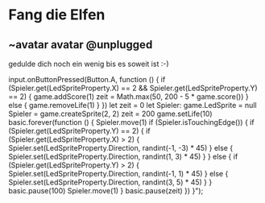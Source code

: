 # Fang die Elfen 
## ~avatar avatar @unplugged
gedulde dich noch ein wenig bis es soweit ist :-)

input.onButtonPressed(Button.A, function () {
    if (Spieler.get(LedSpriteProperty.X) == 2 && Spieler.get(LedSpriteProperty.Y) == 2) {
        game.addScore(1)
        zeit = Math.max(50, 200 - 5 * game.score())
    } else {
        game.removeLife(1)
    }
})
let zeit = 0
let Spieler: game.LedSprite = null
Spieler = game.createSprite(2, 2)
zeit = 200
game.setLife(10)
basic.forever(function () {
    Spieler.move(1)
    if (Spieler.isTouchingEdge()) {
        if (Spieler.get(LedSpriteProperty.Y) == 2) {
            if (Spieler.get(LedSpriteProperty.X) > 2) {
                Spieler.set(LedSpriteProperty.Direction, randint(-1, -3) * 45)
            } else {
                Spieler.set(LedSpriteProperty.Direction, randint(1, 3) * 45)
            }
        } else {
            if (Spieler.get(LedSpriteProperty.Y) > 2) {
                Spieler.set(LedSpriteProperty.Direction, randint(-1, 1) * 45)
            } else {
                Spieler.set(LedSpriteProperty.Direction, randint(3, 5) * 45)
            }
        }
        basic.pause(100)
        Spieler.move(1)
    }
    basic.pause(zeit)
})
}");</script>
